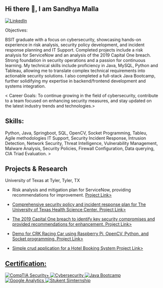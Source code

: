 ## Hi there 👋, I am Sandhya Malla 
[![LinkedIn](https://img.shields.io/badge/-LinkedIn-blue?style=for-the-badge&logo=linkedin&logoColor=white)](https://www.linkedin.com/in/sandhya-malla-539900234/)

Objectives: 

BSIT graduate with a focus on cybersecurity, showcasing hands-on experience in risk analysis, security policy development, and incident response planning and IT Support. Completed projects include a risk analysis for ServiceNow and an analysis of the 2019 Capital One breach. Strong foundation in security operations and a passion for continuous learning.
My technical skills include proficiency in Java, MySQL, Python and Tableau, allowing me to translate complex technical requirements into actionable security solutions. I also completed a full-stack Java Bootcamp, further solidifying my expertise in backend/frontend development and systems integration.

< Career Goals: To continue growing in the field of cybersecurity, contribute to a team focused on enhancing security measures, and stay updated on the latest industry trends and technologies.> 


## Skills: 
Python, Java, Springboot, SQL, OpenCV, Socket Programming, Tableu, Agile methodologies
IT Support, Security Incident Response, Intrusion Detection, Network Security, Threat Intelligence, Vulnerability Management, Malware Analysis, Security Policies,
Firewall Configuration, Data querying, CIA Triad Evaluation. >


## Projects & Research
University of Texas at Tyler, Tyler, TX
- Risk analysis and mitigation plan for ServiceNow, providing recommendations for improvement.
      <a href= https://github.com/Smalla2024/Risk-Assessment>Project Link>

- Comprehensive security policy and incident response plan for The University of Texas Health Science Center.
     <a href= https://github.com/Smalla2024/Legal-and-Ethical-Framework-Analysis>Project Link>

- The 2019 Capital One breach to identify key security compromises and provided recommendations for enhancement.
    <a href= https://github.com/Smalla2024/Capital-One-Data-Breach-Analysis>Project Link>

- Demo for CRK Racing Car using Raspberry Pi, OpenCV, Python, and Socket programming.
    <a href= https://github.com/Smalla2024/Racing-Car-Demo> Project Link>

- Simple crud application for a Hotel Booking System
  <a href= https://github.com/Smalla2024/Crud-Operation.git> Project Link>



## Certification: 
![CompTIA Security+](https://img.shields.io/badge/CompTIA%20Security+-red?style=for-the-badge&logo=skillshare&logoColor=white)
![Cybersecurity](https://img.shields.io/badge/Cybersecurity-blueviolet?style=for-the-badge&logo=shield&logoColor=white)
![Java Bootcamp](https://img.shields.io/badge/Java%20Bootcamp-orange?style=for-the-badge&logo=java&logoColor=white)
![Google Analytics](https://img.shields.io/badge/Google-Analytics-34A853?style=for-the-badge&logo=google&logoColor=white)
![Stukent Simternship](https://img.shields.io/badge/Stukent-Social%20Media%20Simternship-005D91?style=for-the-badge&logo=book&logoColor=white)


<!--
**Smalla2024/Smalla2024** is a ✨ _special_ ✨ repository because its `README.md` (this file) appears on your GitHub profile.

Here are some ideas to get you started:

- 🔭 I’m currently working on ...
- 🌱 I’m currently learning ...
- 👯 I’m looking to collaborate on ...
- 🤔 I’m looking for help with ...
- 💬 Ask me about ...
- 📫 How to reach me: ...
- 😄 Pronouns: ...
- ⚡ Fun fact: ...
-->
